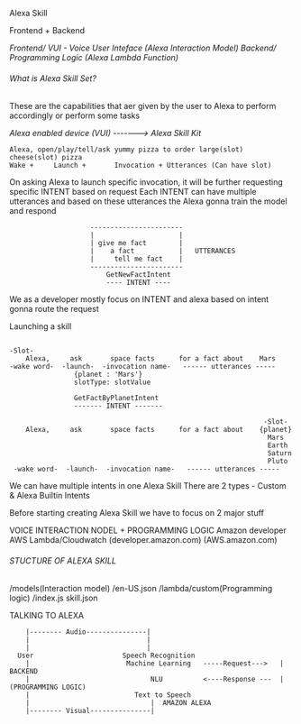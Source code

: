 Alexa Skill 

Frontend + Backend

_Frontend/ VUI - Voice User Inteface (Alexa Interaction Model)_
_Backend/ Programming Logic (Alexa Lambda Function)_


###### What is Alexa Skill Set?

These are the capabilities that aer given by the user to Alexa to perform accordingly or perform some tasks

_Alexa enabled device (VUI)  -------> Alexa Skill Kit_

```
Alexa, open/play/tell/ask yummy pizza to order large(slot) cheese(slot) pizza
Wake +     Launch +       Invocation + Utterances (Can have slot)
```
On asking Alexa to launch specific invocation, it will be further requesting specific  INTENT based on request
Each INTENT can have multiple utterances and based on these utterances the Alexa gonna train the model and respond

```
                    -----------------------
                    |                     |
                    | give me fact        |       
                    |    a fact           |   UTTERANCES
                    |     tell me fact    |    
                    -----------------------
                        GetNewFactIntent
                        ---- INTENT ----
```

We as a developer mostly focus on INTENT and alexa based on intent gonna route the request

Launching a skill
```
                                                                                                                                                    -Slot-
    Alexa,     ask       space facts      for a fact about    Mars
-wake word-  -launch-  -invocation name-   ------ utterances -----
                {planet : 'Mars'}
                slotType: slotValue

                GetFactByPlanetIntent
                ------- INTENT -------
```

```
                                                               -Slot-
    Alexa,     ask       space facts      for a fact about    {planet}
                                                                Mars
                                                                Earth
                                                                Saturn
                                                                Pluto
 -wake word-  -launch-  -invocation name-   ------ utterances -----

```

 We can have multiple intents in one Alexa Skill
 There are 2 types - Custom & Alexa Builtin Intents

 Before starting creating Alexa Skill we have to focus on 2 major stuff
 
 VOICE INTERACTION NODEL    +     PROGRAMMING LOGIC
    Amazon developer             AWS Lambda/Cloudwatch
  (developer.amazon.com)           (AWS.amazon.com)


###### STUCTURE OF ALEXA SKILL

  /models(Interaction model)
    /en-US.json
  /lambda/custom(Programming logic)
    /index.js
  skill.json

  TALKING TO ALEXA
```
    |-------- Audio---------------|
    |                             |
    |                             |
  User                      Speech Recognition
    |                        Machine Learning   -----Request--->   |     BACKEND
    |                              NLU          <----Response ---  |(PROGRAMMING LOGIC)
    |                          Text to Speech
    |                              |  AMAZON ALEXA
    |-------- Visual---------------|

```
